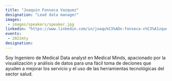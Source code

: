 ```yaml
---
title: "Joaquin Fonseca Vazquez"
designation: "Lead data manager"
images: 
 - images/speakers/speaker.jpg
linkedin: "https://www.linkedin.com/in/joaqu%C3%ADn-fonseca-v%C3%A1zquez-21b02410a"
events:
 - 2022mty
designation: 
---
```


Soy Ingeniero de Medical Data analyst en Medical Minds, apacionado por la visualización y análisis de datos para una fácil toma de deciones que ayuden a mejorar los servicio y el uso de las herramientas tecnológicas del sector salud.